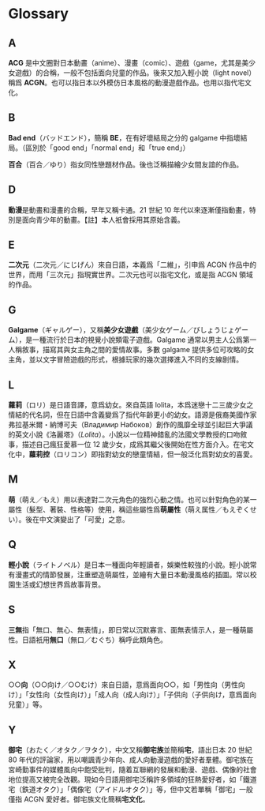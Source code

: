 # Glossary

## A

**ACG** 是中文圈對日本動畫（anime）、漫畫（comic）、遊戲（game，尤其是美少女遊戲）的合稱，一般不包括面向兒童的作品。後來又加入輕小說（light novel）稱爲 **ACGN**。也可以指日本以外模仿日本風格的動漫遊戲作品。也用以指代宅文化。

## B

**Bad end**（バッドエンド），簡稱 **BE**，在有好壞結局之分的 galgame 中指壞結局。（區別於「good end」「normal end」和「true end」）

**百合**（百合／ゆり）指女同性戀題材作品。後也泛稱描繪少女間友誼的作品。

## D

**動漫**是動畫和漫畫的合稱，早年又稱卡通。21 世紀 10 年代以來逐漸僅指動畫，特別是面向青少年的動畫。【註】本人衹會採用其原始含義。

## E

**二次元**（二次元／にじげん）來自日語，本義爲「二維」，引申爲 ACGN 作品中的世界，而用「三次元」指現實世界。二次元也可以指宅文化，或是指 ACGN 領域的作品。

## G

**Galgame**（ギャルゲー），又稱**美少女遊戲**（美少女ゲーム／びしょうじょゲーム），是一種流行於日本的視覺小說類電子遊戲。Galgame 通常以男主人公爲第一人稱敘事，描寫其與女主角之間的愛情故事。多數 galgame 提供多位可攻略的女主角，並以文字冒險遊戲的形式，根據玩家的幾次選擇進入不同的支線剧情。

## L

**蘿莉**（ロリ）是日語音譯，意爲幼女。來自英語 lolita，本爲迷戀十二三歲少女之情結的代名詞，但在日語中含義變爲了指代年齡更小的幼女。語源是俄裔美國作家弗拉基米爾・納博可夫（Владимир Набоков）創作的風靡全球並引起巨大爭議的英文小說《洛麗塔》（*Lolita*）。小說以一位精神錯亂的法國文學教授的口吻敘事，描述自己瘋狂愛慕一位 12 歲少女，成爲其繼父後開始在性方面介入。在宅文化中，**蘿莉控**（ロリコン）即指對幼女的戀童情結，但一般泛化爲對幼女的喜愛。

## M

**萌**（萌え／もえ）用以表達對二次元角色的強烈心動之情。也可以針對角色的某一屬性（髮型、著裝、性格等）使用，稱這些屬性爲**萌屬性**（萌え属性／もえぞくせい）。後在中文演變出了「可愛」之意。

## Q

**輕小說**（ライトノベル）是日本一種面向年輕讀者，娛樂性較強的小說。輕小說常有漫畫式的情節發展，注重塑造萌屬性，並繪有大量日本動漫風格的插圖。常以校園生活或幻想世界爲故事背景。

## S

**三無**指「無口、無心、無表情」，即日常以沉默寡言、面無表情示人，是一種萌屬性。日語衹用**無口**（無口／むぐち）稱呼此類角色。

## X

○○**向**（○○向け／○○むけ）來自日語，意爲面向○○，如「男性向（男性向け）」「女性向（女性向け）」「成人向（成人向け）」「子供向（子供向け，意爲面向兒童）」等。

## Y

**御宅**（おたく／オタク／ヲタク），中文又稱**御宅族**並簡稱**宅**，語出日本 20 世紀 80 年代的評論家，用以嘲諷青少年向、成人向動漫遊戲的愛好者羣體。御宅族在宮崎勤事件的媒體風向中飽受批判，隨着互聯網的發展和動漫、遊戲、偶像的社會地位提高又被完全改觀。現如今日語用御宅泛稱許多領域的狂熱愛好者，如「鐵道宅（鉄道オタク）」「偶像宅（アイドルオタク）」等，但中文若單稱「御宅」一般僅指 ACGN 愛好者。御宅族文化簡稱**宅文化**。
